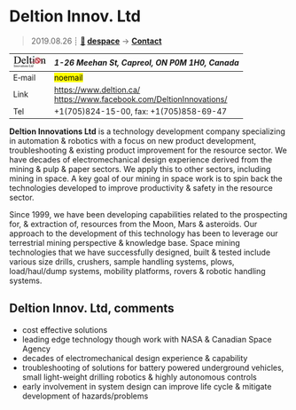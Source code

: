 # Deltion Innov. Ltd
> 2019.08.26 ┊ **[🚀](../index/index.md) [despace](index.md)** → **[Contact](contact.md)**

|[![](f/contact/d/deltion_logo1_thumb.jpg)](f/contact/d/deltion_logo1.png)|*1-26 Meehan St, Capreol, ON P0M 1H0, Canada*|
|:--|:--|
|E‑mail| <mark>noemail</mark> |
|Link| <https://www.deltion.ca/><br> <https://www.facebook.com/DeltionInnovations/> |
|Tel| +1(705)824-15-00, fax: +1(705)858-69-47 |

**Deltion Innovations Ltd** is a technology development company specializing in automation & robotics with a focus on new product development, troubleshooting & existing product improvement for the resource sector.  We have decades of electromechanical design experience derived from the mining & pulp & paper sectors.  We apply this to other sectors, including mining in space.  A key goal of our mining in space work is to spin back the technologies developed to improve productivity & safety in the resource sector.

Since 1999, we have been developing capabilities related to the prospecting for, & extraction of, resources from the Moon, Mars & asteroids. Our approach to the development of this technology has been to leverage our terrestrial mining perspective & knowledge base. Space mining technologies that we have successfully designed, built & tested include  various size drills, crushers, sample handling systems, plows, load/haul/dump systems, mobility platforms, rovers & robotic handling systems.


<p style="page-break-after:always"> </p>

## Deltion Innov. Ltd, comments

   - cost effective solutions
   - leading edge technology though work with NASA & Canadian Space Agency
   - decades of electromechanical design experience & capability
   - troubleshooting of solutions for battery powered underground vehicles, small light-weight drilling robotics & highly autonomous controls
   - early involvement in system design can improve life cycle & mitigate development of hazards/problems
